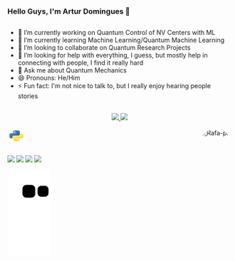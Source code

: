 ### Hello Guys, I'm Artur Domingues 👋
##
- 🔭 I’m currently working on Quantum Control of NV Centers with ML
- 🌱 I’m currently learning Machine Learning/Quantum Machine Learning
- 👯 I’m looking to collaborate on Quantum Research Projects
- 🤔 I’m looking for help with everything, I guess, but mostly help in connecting with people, I find it really hard
- 💬 Ask me about Quantum Mechanics
- 😄 Pronouns: He/Him
- ⚡ Fun fact: I'm not nice to talk to, but I really enjoy hearing people stories
##
<div align="center">
  <a href="https://github.com/ArturDomingues">
  <img height="180em" src="https://github-readme-stats.vercel.app/api?username=ArturDomingues&show_icons=true&theme=dracula&include_all_commits=true&count_private=true"/>
  <img height="180em" src="https://github-readme-stats.vercel.app/api/top-langs/?username=ArturDomingues&layout=compact&langs_count=7&theme=dracula"/>
</div>
<div style="display: inline_block"><br>
  <img align="center" alt="Rafa-Python" height="30" width="40" src="https://raw.githubusercontent.com/devicons/devicon/master/icons/python/python-original.svg">
  <img align="right" alt="Rafa-pic" height="150" style="border-radius:50px;" src="https://drive.google.com/uc?id=1l0pvUYS5aEH6CsP6kMto1kl_C5lSOI3s">
</div>
  
##
<div> 
  <a href="https://instagram.com/artur_venturelli" target="_blank"><img src="https://img.shields.io/badge/-Instagram-%23E4405F?style=for-the-badge&logo=instagram&logoColor=white" target="_blank"></a>
  <a href = "mailto:artur.domingues@usp.br"><img src="https://img.shields.io/badge/-Gmail-%23333?style=for-the-badge&logo=gmail&logoColor=white" target="_blank"></a>
  <a href="https://www.linkedin.com/in/artur-domingues-a39963122" target="_blank"><img src="https://img.shields.io/badge/-LinkedIn-%230077B5?style=for-the-badge&logo=linkedin&logoColor=white" target="_blank"></a> 
  <a href="https://twitter.com/Artur_QML" target="_blank"><img src="https://img.shields.io/badge/Twitter-1DA1F2?style=for-the-badge&logo=twitter&logoColor=white" target="_blank"></a>   
  
  ![Snake animation](https://github.com/ArturDomingues/ArturDomingues/blob/output/github-contribution-grid-snake.svg)
 
</div>
  
<!--START_SECTION:badges-->
<!--END_SECTION:badges-->
